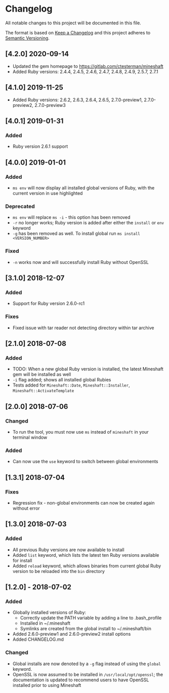 # Changelog
All notable changes to this project will be documented in this file.

The format is based on [Keep a Changelog](https://keepachangelog.com/en/1.0.0/)
and this project adheres to [Semantic Versioning](https://semver.org/spec/v2.0.0.html).

## [4.2.0] 2020-09-14
- Updated the gem homepage to https://gitlab.com/ctesterman/mineshaft
- Added Ruby versions: 2.4.4, 2.4.5, 2.4.6, 2.4.7, 2.4.8, 2.4.9, 2.5.7, 2.7.1

## [4.1.0] 2019-11-25
- Added Ruby versions: 2.6.2, 2.6.3, 2.6.4, 2.6.5, 2.7.0-preview1, 2.7.0-preview2, 2.7.0-preview3

## [4.0.1] 2019-01-31
### Added
- Ruby version 2.6.1 support

## [4.0.0] 2019-01-01
### Added
- `ms env` will now display all installed global versions of Ruby, with the current version in use highlighted

### Deprecated
- `ms env` will replace `ms -i` - this option has been removed
- `-r` no longer works; Ruby version is added after either the `install` or `env` keyword
- `-g` has been removed as well. To install global run `ms install <VERSION_NUMBER>`

### Fixed
- `-n` works now and will successfully install Ruby without OpenSSL

## [3.1.0] 2018-12-07
### Added
- Support for Ruby version 2.6.0-rc1

### Fixes
- Fixed issue with tar reader not detecting directory within tar archive

## [2.1.0] 2018-07-08
### Added
- TODO: When a new global Ruby version is installed, the latest Mineshaft gem will be installed as well
- `-i` flag added; shows all installed global Rubies
- Tests added for `Mineshaft::Date`, `Mineshaft::Installer`, `Mineshaft::ActivateTemplate`

## [2.0.0] 2018-07-06
### Changed
- To run the tool, you must now use `ms` instead of `mineshaft` in your terminal window

### Added
- Can now use the `use` keyword to switch between global environments

## [1.3.1] 2018-07-04
### Fixes
- Regression fix - non-global environments can now be created again without error

## [1.3.0] 2018-07-03
### Added
- All previous Ruby versions are now available to install
- Added `list` keyword, which lists the latest ten Ruby versions available for install
- Added `reload` keyword, which allows binaries from current global Ruby version to be reloaded into the `bin` directory

## [1.2.0] - 2018-07-02
### Added
- Globally installed versions of Ruby: 
  - Correctly update the PATH variable by adding a line to .bash_profile
  - Installed in ~/.mineshaft
  - Symlinks are created from the global install to ~/.mineshaft/bin
- Added 2.6.0-preview1 and 2.6.0-preview2 install options
- Added CHANGELOG.md

### Changed
- Global installs are now denoted by a `-g` flag instead of using the `global` keyword.
- OpenSSL is now assumed to be installed in `/usr/local/opt/openssl`; the documentation is updated to recommend users to have OpenSSL installed prior to using Mineshaft
